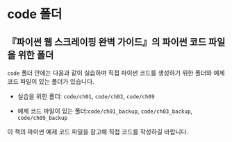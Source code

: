# code 폴더

## 『파이썬 웹 스크레이핑 완벽 가이드』의 파이썬 코드 파일을 위한 폴더

`code` 폴더 안에는 다음과 같이 실습하며 직접 파이썬 코드를 생성하기 위한 폴더와 예제 코드 파일이 있는 폴더가 있습니다.

- 실습을 위한 폴더: `code/ch01`, `code/ch03`, `code/ch09`

- 예제 코드 파일이 있는 폴더:`code/ch01_backup`, `code/ch03_backup`,  `code/ch09_backup`

이 책의 파이썬 예제 코드 파일을 참고해 직접 코드를 작성하길 바랍니다.

